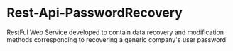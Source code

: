 # Rest-Api-PasswordRecovery
RestFul Web Service developed to contain data recovery and modification methods corresponding to recovering a generic company's user password
